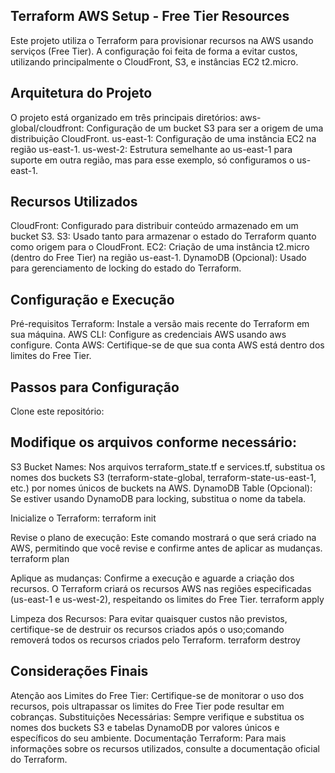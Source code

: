 ## Terraform AWS Setup - Free Tier Resources

Este projeto utiliza o Terraform para provisionar recursos na AWS usando serviços (Free Tier). A configuração foi feita de forma a evitar custos, utilizando principalmente o CloudFront, S3, e instâncias EC2 t2.micro.

## Arquitetura do Projeto

O projeto está organizado em três principais diretórios:
aws-global/cloudfront: Configuração de um bucket S3 para ser a origem de uma distribuição CloudFront.
us-east-1: Configuração de uma instância EC2 na região us-east-1.
us-west-2: Estrutura semelhante ao us-east-1 para suporte em outra região, mas para esse exemplo, só configuramos o us-east-1.

## Recursos Utilizados
CloudFront: Configurado para distribuir conteúdo armazenado em um bucket S3.
S3: Usado tanto para armazenar o estado do Terraform quanto como origem para o CloudFront.
EC2: Criação de uma instância t2.micro (dentro do Free Tier) na região us-east-1.
DynamoDB (Opcional): Usado para gerenciamento de locking do estado do Terraform.

## Configuração e Execução
Pré-requisitos
Terraform: Instale a versão mais recente do Terraform em sua máquina.
AWS CLI: Configure as credenciais AWS usando aws configure.
Conta AWS: Certifique-se de que sua conta AWS está dentro dos limites do Free Tier.

## Passos para Configuração
Clone este repositório:

## Modifique os arquivos conforme necessário:
S3 Bucket Names: Nos arquivos terraform_state.tf e services.tf, substitua os nomes dos buckets S3 (terraform-state-global, terraform-state-us-east-1, etc.) por nomes únicos de buckets na AWS.
DynamoDB Table (Opcional): Se estiver usando DynamoDB para locking, substitua o nome da tabela.

Inicialize o Terraform:
 terraform init

 Revise o plano de execução: Este comando mostrará o que será criado na AWS, permitindo que você revise e confirme antes de aplicar as mudanças.
 terraform plan

 Aplique as mudanças: Confirme a execução e aguarde a criação dos recursos. O Terraform criará os recursos AWS nas regiões especificadas (us-east-1 e us-west-2), respeitando os limites do Free Tier.
 terraform apply

Limpeza dos Recursos: Para evitar quaisquer custos não previstos, certifique-se de destruir os recursos criados após o uso;comando removerá todos os recursos criados pelo Terraform.
terraform destroy



## Considerações Finais
Atenção aos Limites do Free Tier: Certifique-se de monitorar o uso dos recursos, pois ultrapassar os limites do Free Tier pode resultar em cobranças.
Substituições Necessárias: Sempre verifique e substitua os nomes dos buckets S3 e tabelas DynamoDB por valores únicos e específicos do seu ambiente.
Documentação Terraform: Para mais informações sobre os recursos utilizados, consulte a documentação oficial do Terraform.

